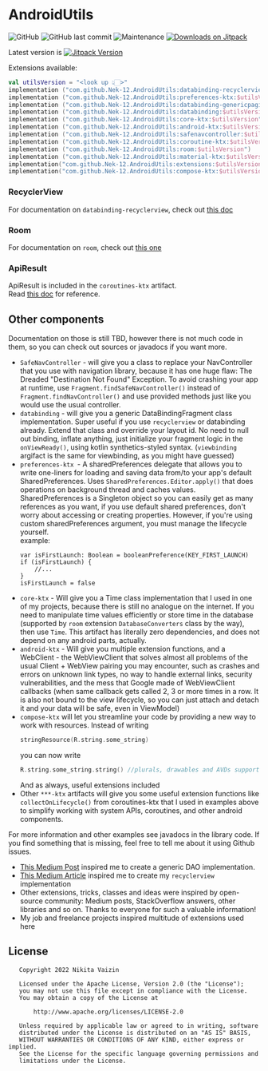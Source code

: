 # AndroidUtils
![GitHub](https://img.shields.io/github/license/Nek-12/AndroidUtils)
![GitHub last commit](https://img.shields.io/github/last-commit/Nek-12/AndroidUtils)
![Maintenance](https://img.shields.io/maintenance/yes/2022)
[![Downloads on Jitpack](https://jitpack.io/v/Nek-12/AndroidUtils/month.svg)](https://jitpack.io/#Nek-12/AndroidUtils.svg)

Latest version is  [![Jitpack Version](https://jitpack.io/v/Nek-12/AndroidUtils.svg)](https://jitpack.io/#Nek-12/AndroidUtils) 

Extensions available:
```kotlin
val utilsVersion = "<look up 👆🏻>"
implementation ("com.github.Nek-12.AndroidUtils:databinding-recyclerview:$utilsVersion")
implementation ("com.github.Nek-12.AndroidUtils:preferences-ktx:$utilsVersion")
implementation ("com.github.Nek-12.AndroidUtils:databinding-genericpagingadapter:$utilsVersion")
implementation ("com.github.Nek-12.AndroidUtils:databinding:$utilsVersion")
implementation ("com.github.Nek-12.AndroidUtils:core-ktx:$utilsVersion")
implementation ("com.github.Nek-12.AndroidUtils:android-ktx:$utilsVersion")
implementation ("com.github.Nek-12.AndroidUtils:safenavcontroller:$utilsVersion")
implementation ("com.github.Nek-12.AndroidUtils:coroutine-ktx:$utilsVersion")
implementation ("com.github.Nek-12.AndroidUtils:room:$utilsVersion")
implementation ("com.github.Nek-12.AndroidUtils:material-ktx:$utilsVersion")
implementation("com.github.Nek-12.AndroidUtils:extensions:$utilsVersion")
implementation("com.github.Nek-12.AndroidUtils:compose-ktx:$utilsVersion")
```  

### RecyclerView
For documentation on `databinding-recyclerview`, check out [this doc](docs/databinding-recyclerview.md)

### Room
For documentation on `room`, check out [this one](docs/room.md)

### ApiResult
ApiResult is included in the `coroutines-ktx` artifact.  
Read [this doc](docs/networking.md) for reference.

## Other components
Documentation on those is still TBD, however there is not much code in them, so you can check out sources or javadocs if you want more.

* `SafeNavController` - will give you a class to replace your NavController that you use with navigation library,
  because it has one huge flaw: The Dreaded "Destination Not Found" Exception. To avoid crashing your app at runtime,
  use `Fragment.findSafeNavController()` instead of `Fragment.findNavController()` and use provided methods just like
  you would use the usual controller.
* `databinding` - will give you a generic DataBindingFragment class implementation. Super useful if you use `recyclerview` or databinding already. Extend that     class and override your layout id. No need to null out binding, inflate anything, just initialize your fragment logic in the `onViewReady()`, using kotlin synthetics-styled syntax. (`viewbinding` argifact is the same for viewbinding, as you might have guessed)
* `preferences-ktx `- A sharedPreferences delegate that allows you to write one-liners for loading and saving data
 from/to your app's default SharedPreferences.
 Uses `SharedPreferences.Editor.apply()` that does operations on background thread and caches values.
 SharedPreferences is a Singleton object so you can easily get as many references as you want, if you use default shared preferences, don't worry about accessing   or creating properties.
 However, if you're using custom sharedPreferences argument, you must manage the lifecycle yourself.  
 example:
     ```
     var isFirstLaunch: Boolean = booleanPreference(KEY_FIRST_LAUNCH)
     if (isFirstLaunch) {
         //...
     }
     isFirstLaunch = false
    ```
* `core-ktx` - Will give you a Time class implementation that I used in one of my projects, because there is still no
  analogue on the internet. If you need to manipulate time values efficiently or store time in the database (supported
  by `room` extension `DatabaseConverters` class by the way), then use `Time`. This artifact has literally zero
  dependencies, and does not depend on any android parts, actually.
* `android-ktx` - Will give you multiple extension functions, and a WebClient - the WebViewClient that solves almost all
  problems of the usual Client + WebView pairing you may encounter, such as crashes and errors on unknown link types, no
  way to handle external links, security vulnerabilities, and the mess that Google made of WebViewClient callbacks (when
  same callback gets called 2, 3 or more times in a row. It is also not bound to the view lifecycle, so you can just
  attach and detach it and your data will be safe, even in ViewModel)
* `compose-ktx` will let you streamline your code by providing a new way to work with resources. Instead of writing
  ```kotlin
  stringResource(R.string.some_string) 
  ```  
  you can now write
  ```kotlin
  R.string.some_string.string() //plurals, drawables and AVDs supported too
  ```
  And as always, useful extensions included
* Other `***-ktx` artifacts will give you some useful extension functions like `collectOnLifecycle()` from
  coroutines-ktx that I used in examples above to simplify working with system APIs, coroutines, and other android
  components.

For more information and other examples see javadocs in the library code.
If you find something that is missing, feel free to tell me about it using Github issues.

* [This Medium Post](https://medium.com/@berryhuang/android-room-generic-dao-27cfc21a4912) inspired me to create a generic DAO implementation.
* [This Medium Article](https://medium.com/android-news/using-databinding-like-a-pro-to-write-generic-recyclerview-adapter-f94cb39b65c4) inspired me to create my `recyclerview` implementation
* Other extensions, tricks, classes and ideas were inspired by open-source community: Medium posts, StackOverflow answers, other libraries and so on. Thanks to everyone for such a valuable information!
* My job and freelance projects inspired multitude of extensions used here

## License
```
   Copyright 2022 Nikita Vaizin

   Licensed under the Apache License, Version 2.0 (the "License");
   you may not use this file except in compliance with the License.
   You may obtain a copy of the License at

       http://www.apache.org/licenses/LICENSE-2.0

   Unless required by applicable law or agreed to in writing, software
   distributed under the License is distributed on an "AS IS" BASIS,
   WITHOUT WARRANTIES OR CONDITIONS OF ANY KIND, either express or implied.
   See the License for the specific language governing permissions and
   limitations under the License.

```
